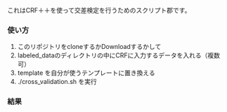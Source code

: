 これはCRF＋＋を使って交差検定を行うためのスクリプト郡です。  


### 使い方
1. このリポジトリをcloneするかDownloadするかして
2. labeled\_dataのディレクトリの中にCRFに入力するデータを入れる（複数可）  
3. template を自分が使うテンプレートに置き換える
4. ./cross\_validation.sh を実行

### 結果



